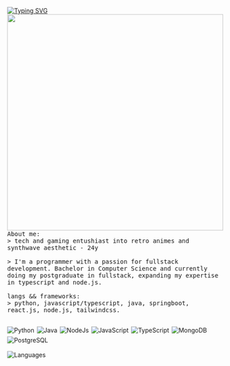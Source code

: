 <p float="left"> 
    <a href="https://git.io/typing-svg"><img src="https://readme-typing-svg.demolab.com?font=Fira+Code&weight=800&pause=1000&color=AB02F7&width=500&height=40&lines=Hello+Stranger!;+I'm+Vin%C3%ADcius." alt="Typing SVG" /></a>
  <img src="https://pm1.aminoapps.com/7226/d404e26f9d2c237c1c3ceaf89c0987ffd6d05308r1-467-567v2_uhq.jpg" width="500" align="left">
  <p float="left">
    <samp>
       About me:
      <br>
       > tech and gaming entushiast into retro animes and synthwave aesthetic - 24y
      <br>
       <br>
            > I'm a programmer with a passion for fullstack development. Bachelor in Computer Science and currently doing my postgraduate in fullstack, expanding my expertise in typescript and node.js. <br>
       <br>
      langs && frameworks:<br>
          > python, javascript/typescript, java, springboot, react.js, node.js, tailwindcss.
      <br>
      <br />
<div style="display: flex; flex-wrap: wrap; gap: 6px;">

<img alt="Python" src="https://img.shields.io/badge/Python-3776AB.svg?style=for-the-badge&logo=Python&logoColor=white"/>
<img alt="Java" src="https://img.shields.io/badge/java-%23ED8B00.svg?style=for-the-badge&logo=openjdk&logoColor=white"/>
<img alt="NodeJs" src="https://img.shields.io/badge/node.js-6DA55F?style=for-the-badge&logo=node.js&logoColor=white"/>
<img alt="JavaScript" src="https://img.shields.io/badge/JavaScript-F7DF1E.svg?style=for-the-badge&logo=JavaScript&logoColor=black"/>
<img alt="TypeScript" src="https://img.shields.io/badge/TypeScript-3178C6?style=for-the-badge&logo=typescript&logoColor=white"/>
<img alt="MongoDB" src="https://img.shields.io/badge/MongoDB-47A248.svg?style=for-the-badge&logo=MongoDB&logoColor=white"/>
<img alt="PostgreSQL" src="https://img.shields.io/badge/PostgreSQL-4169E1.svg?style=for-the-badge&logo=PostgreSQL&logoColor=white"/>

</div>
      <br>
        <img src="https://github-readme-stats.vercel.app/api/top-langs/?username=ViniciusFaria-png&theme=synthwave&layout=compact" alt="Languages"/>
     <br>
     </samp>
  </p>
</p>
